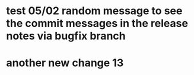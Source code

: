# test 05/02 random message to see the commit messages in the release notes via bugfix branch

# another new change 13
